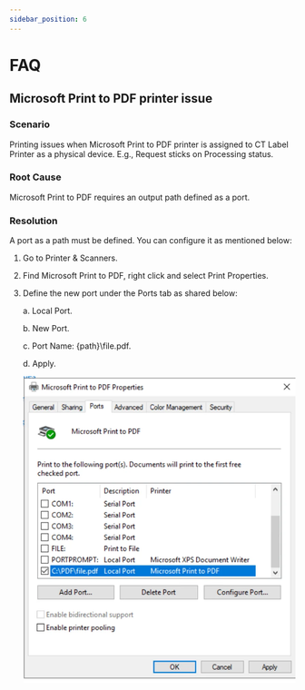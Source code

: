 ```yaml
---
sidebar_position: 6
---
```


# FAQ

## Microsoft Print to PDF printer issue

### Scenario

Printing issues when Microsoft Print to PDF printer is assigned to CT Label Printer as a physical device. E.g., Request sticks on Processing status.

### Root Cause

Microsoft Print to PDF requires an output path defined as a port.

### Resolution

A port as a path must be defined. You can configure it as mentioned below:

1. Go to Printer & Scanners.

2. Find Microsoft Print to PDF, right click and select Print Properties.

3. Define the new port under the Ports tab as shared below:

    a. Local Port.

    b. New Port.

    c. Port Name: \{path\}\file.pdf.

    d. Apply.

    ![Print to PDF](./media/faq/print-to-pdf.webp)
